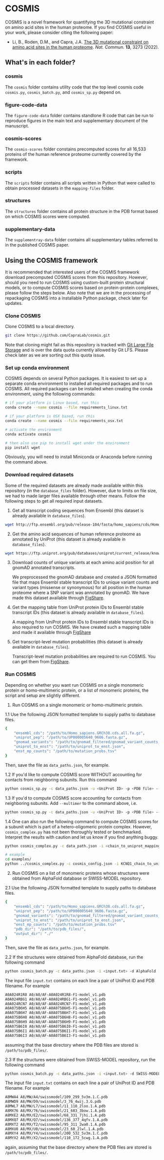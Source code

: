 # COSMIS
COSMIS is a novel framework for quantifying the 3D mutational constraint on amino acid sites in the human proteome. If you find COSMIS useful in your work, please consider citing the following paper: 
* Li, B., Roden, D.M., and Capra, J.A. [The 3D mutational constraint on amino acid sites in the human proteome](https://www.nature.com/articles/s41467-022-30936-x). *Nat. Commun.* **13**, 3273 (2022).

## What's in each folder?

### cosmis
The `cosmis` folder contains utility code that the top level cosmis code `cosmis.py`, `cosmis_batch.py`, and `cosmis_sp.py` depend on.

### figure-code-data
The `figure-code-data` folder contains standlone R code that can be run to reproduce figures in the main text and supplementary document of the manuscript.

### cosmis-scores
The `cosmis-scores` folder constains precomputed scores for all 16,533 proteins of the human reference proteome currently covered by the framework.

### scripts
The `scripts` folder contains all scripts written in Python that were called to obtain processed datasets in the `mapping-files` folder.

### structures
The `structures` folder contains all protein structure in the PDB format based on which COSMIS scores were computed.

### supplementary-data
The `supplementray-data` folder contains all supplementary tables referred to in the published COSMIS paper.

## Using the COSMIS framework
It is recommended that interested users of the COSMIS framework download precomputed COSMIS scores from this repository. However, should you need to run COSMIS using custom-built protein structural models, or to compute COSMIS scores based on protein-protein complexes, please follow the steps below. Also note that we are in the processing of repackaging COSMIS into a installable Python package, check later for updates.

### Clone COSMIS
Clone COSMIS to a local directory.
```bash
git clone https://github.com/CapraLab/cosmis.git
```
Note that cloning might fail as this repository is tracked with [Git Large File Storage](https://git-lfs.github.com/) and is over the data quota currently allowed by Git LFS. Please check later as we are sorting out this quota issue.

### Set up conda environment
COSMIS depends on several Python packages. It is easiest to set up a separate conda environment to installed all required packages and to run COSMIS. All required packages can be installed when creating the conda environment, using the following commands:
```bash
# if your platform is Linux based, run this
conda create --name cosmis --file requirements_linux.txt

# if your platform is OSX based, run this
conda create --name cosmis --file requirements_osx.txt

# activate the environment
conda activate cosmis

# then also use pip to install wget under the environment
pip install wget
```
Obviously, you will need to install Miniconda or Anaconda before running the command above.

### Download required datasets
Some of the required datasets are already made available within this repository (in the `database_files` folder). However, due to limits on file size, we had to made larger files available through other means. Follow the following steps to get all required input datasets.
1. Get all transcript coding sequences from Ensembl (this dataset is already available in `database_files`).
```bash
wget http://ftp.ensembl.org/pub/release-104/fasta/homo_sapiens/cds/Homo_sapiens.GRCh38.cds.all.fa.gz
```

2. Get the amino acid sequences of human reference proteome as annotated by UniProt (this dataset is already available in `database_files`).
```bash
wget https://ftp.uniprot.org/pub/databases/uniprot/current_release/knowledgebase/reference_proteomes/Eukaryota/UP000005640/UP000005640_9606.fasta.gz
```

3. Download counts of unique variants at each amino acid position for all gnomAD annotated transcripts.

   We preprocessed the gnomAD database and created a JSON formatted file that maps Ensembl stable transcript IDs to unique variant counts and variant types (missense or synonymous) for all position in the human proteome where a SNP variant was annotated by gnomAD. We have made this dataset available through [FigShare](https://figshare.com/ndownloader/files/31186919).

4. Get the mapping table from UniProt protein IDs to Ensembl stable transcript IDs (this dataset is already available in `database_files`).

   A mapping from UniProt protein IDs to Ensembl stable transcript IDs is also required to run COSMIS. We have created such a mapping table and made it available through [FigShare](https://figshare.com/ndownloader/files/31186929)

5. Get transcript-level mutation probabilities (this dataset is already available in `database_files`).
   
   Transcript-level mutation probabilities are required to run COSMIS. You can get them from [FigShare](https://figshare.com/s/5f3e0fabc92a0ce59cdc). 

### Run COSMIS
Depending on whether you want run COSMIS on a single monomeric protein or homo-multimeric protein, or a list of monomeric proteins, the script and setup are slightly different.

1. Run COSMIS on a single monomeric or homo-multimeric protein.

1.1 Use the following JSON formatted template to supply paths to database files.
```bash
{
    "ensembl_cds": "/path/to/Homo_sapiens.GRCh38.cds.all.fa.gz",
    "uniprot_pep": "/path/to/UP000005640_9606.fasta.gz",
    "gnomad_variants": "/path/to/gnomad_filtered/gnomad_variant_counts_hg38.json",
    "uniprot_to_enst": "/path/to/uniprot_to_enst.json",
    "enst_mp_counts": "/path/to/mutation_probs.tsv"
}
```
Then, save the file as `data_paths.json`, for example.

1.2 If you'd like to compute COSMIS score WITHOUT accounting for contacts from neighboring subunits. Run this command
```bash
python cosmis_sp.py -c data_paths.json -u <UniProt ID> -p <PDB file> --chain <chain ID of subunit> -o monomeric_cosmis.tsv
```

1.3 If you'd to compute COSMIS score accounting for contacts from neighboring subunits. Add `--multimer` to the command above, i.e.
```bash
python cosmis_sp.py -c data_paths.json -u <UniProt ID> -p <PDB file> --chain <chain ID of subunit> -o multimeric_cosmis.tsv --multimer
```

1.4 One can also run the following command to compute COSMIS scores for a subunit which is part of a hetero-oligomeric protein complex. However, `cosmis_complex.py` has not been thoroughly tested or benchmarked. Interpret the results with caution and let us know if you find anything buggy.
```bash
python cosmis_complex.py -c data_path.json -i <chain_to_uniprot_mapping file> -p <PDB file> --chain <chain ID of subunit> -o <output file>

# example
cd examples/
python ../cosmis_complex.py -c cosmis_config.json -i KCNQ1_chain_to_uniprot.txt -p KCNQ1.pdb -o KCNQ1_cosmis.tsv --chain A
```

2. Run COSMIS on a list of monomeric proteins whose structures were obtained from AlphaFold database or SWISS-MODEL repository.

2.1 Use the following JSON formatted template to supply paths to database files.
```bash
{
    "ensembl_cds": "/path/to/Homo_sapiens.GRCh38.cds.all.fa.gz",
    "uniprot_pep": "/path/to/UP000005640_9606.fasta.gz",
    "gnomad_variants": "/path/to/gnomad_filtered/gnomad_variant_counts_hg38.json",
    "uniprot_to_enst": "/path/to/uniprot_to_enst.json",
    "enst_mp_counts": "/path/to/mutation_probs.tsv"
    "pdb_dir": "/path/to/pdb_files/",
    "output_dir": "./"
}
```
Then, save the file as `data_paths.json`, for example.

2.2 If the structures were obtained from AlphaFold database, run the following command
```bash
python cosmis_batch.py -c data_paths.json -i <input.txt> -d AlphaFold -l af_cosmis.log
```
The input file `input.txt` contains on each line a pair of UniProt ID and PDB filename. For example
```bash
A0A024R1R8 A0/A0/AF-A0A024R1R8-F1-model_v1.pdb
A0A024RBG1 A0/A0/AF-A0A024RBG1-F1-model_v1.pdb
A0A024RCN7 A0/A0/AF-A0A024RCN7-F1-model_v1.pdb
A0A075B6H5 A0/A0/AF-A0A075B6H5-F1-model_v1.pdb
A0A075B6H7 A0/A0/AF-A0A075B6H7-F1-model_v1.pdb
A0A075B6H8 A0/A0/AF-A0A075B6H8-F1-model_v1.pdb
A0A075B6H9 A0/A0/AF-A0A075B6H9-F1-model_v1.pdb
A0A075B6I0 A0/A0/AF-A0A075B6I0-F1-model_v1.pdb
A0A075B6I1 A0/A0/AF-A0A075B6I1-F1-model_v1.pdb
A0A075B6I3 A0/A0/AF-A0A075B6I3-F1-model_v1.pdb
```
assuming that the base directory where the PDB files are stored is `/path/to/pdb_files/`.

2.3 If the structures were obtained from SWISS-MODEL repository, run the following command 
```bash
python cosmis_batch.py -c data_paths.json -i <input.txt> -d SWISS-MODEL -l swiss_model_cosmis.log
```
The input file `input.txt` contains on each line a pair of UniProt ID and PDB filename. For example
```bash
A8MWA4 A8/MW/A4/swissmodel/109_299_5v3m.1.C.pdb
A8MWD9 A8/MW/D9/swissmodel/3_76_4wzj.3.G.pdb
A8MWL7 A8/MW/L7/swissmodel/11_110_2loo.1.A.pdb
A8MX76 A8/MX/76/swissmodel/21_683_3bow.1.A.pdb
A8MXE2 A8/MX/E2/swissmodel/68_331_7jhi.1.A.pdb
A8MXQ7 A8/MX/Q7/swissmodel/136_377_4qfv.1.A.pdb
A8MXT2 A8/MX/T2/swissmodel/95_311_2wa0.1.A.pdb
A8MXU0 A8/MX/U0/swissmodel/23_60_2lwl.1.A.pdb
A8MXY4 A8/MX/Y4/swissmodel/200_532_5v3m.1.C.pdb
A8MYX2 A8/MY/X2/swissmodel/110_172_5cwg.1.A.pdb
```
again, assuming that the base directory where the PDB files are stored is `/path/to/pdb_files/`.
